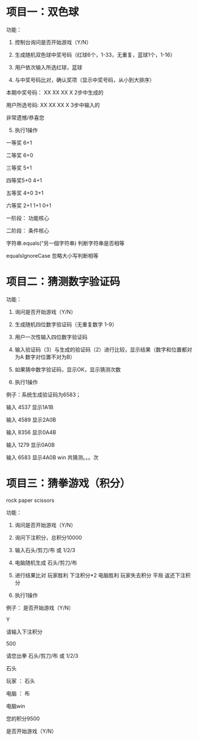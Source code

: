 # 项目一：双色球

功能：

1. 控制台询问是否开始游戏（Y/N）

2. 生成随机双色球中奖号码（红球6个，1-33，无重复，蓝球1个，1-16）

3. 用户依次输入所选红球，蓝球

4. 与中奖号码比对，确认奖项（显示中奖号码，从小到大排序）

本期中奖号码： XX XX XX   X   2步中生成的

用户所选号码:  XX XX XX   X    3步中输入的

非常遗憾/恭喜您

5. 执行1操作

 

一等奖 6+1

二等奖 6+0

三等奖 5+1

四等奖5+0  4+1

五等奖 4+0  3+1

六等奖 2+1  1+1   0+1

 

 

一阶段：  功能核心

二阶段：  条件核心

字符串.equals(“另一個字符串)  判断字符串是否相等

equalsIgnoreCase  忽略大小写判断相等

# 项目二：猜测数字验证码

功能：

1. 询问是否开始游戏（Y/N）

2. 生成随机四位数字验证码（无重复数字 1-9）

3. 用户一次性输入四位数字验证码

4. 输入验证码（3）与生成的验证码（2）进行比较，显示结果（数字和位置都对为A 数字对位置不对为B）

5. 如果猜中数字验证码，显示OK，显示猜测次数

6. 执行1操作

 

例子：系统生成验证码为6583；

输入 4537  显示1A1B

输入 4589  显示2A0B

输入 8356  显示0A4B

输入 1279  显示0A0B

输入 6583  显示4A0B  win  共猜测。。。次

 

 

# 项目三：猜拳游戏（积分）

 rock paper scissors

功能：

1. 询问是否开始游戏（Y/N）

2. 询问下注积分，总积分10000

3. 输入石头/剪刀/布 或 1/2/3

4. 电脑随机生成 石头/剪刀/布

5. 进行结果比对 玩家胜利 下注积分*2  电脑胜利 玩家失去积分 平局 返还下注积分

6. 执行1操作

 

例子： 是否开始游戏（Y/N）

Y

请输入下注积分 

500

请您出拳 石头/剪刀/布 或 1/2/3

石头

 

玩家 ： 石头

电脑 ： 布

电脑win 

您的积分9500

是否开始游戏（Y/N）